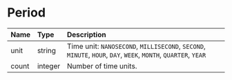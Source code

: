 # Period

| **Name**  | **Type** | **Description** |
|:---|:---|:---|
| unit  | string | Time unit: `NANOSECOND`, `MILLISECOND`, `SECOND`, `MINUTE`, `HOUR`, `DAY`, `WEEK`, `MONTH`, `QUARTER`, `YEAR` |
| count | integer | Number of time units. |
